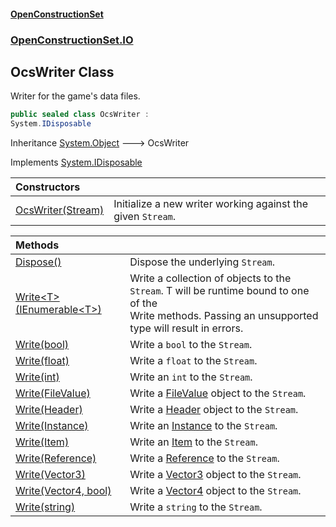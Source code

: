 #### [OpenConstructionSet](index.md 'index')
### [OpenConstructionSet.IO](index.md#OpenConstructionSet_IO 'OpenConstructionSet.IO')
## OcsWriter Class
Writer for the game's data files.  
```csharp
public sealed class OcsWriter :
System.IDisposable
```

Inheritance [System.Object](https://docs.microsoft.com/en-us/dotnet/api/System.Object 'System.Object') &#129106; OcsWriter  

Implements [System.IDisposable](https://docs.microsoft.com/en-us/dotnet/api/System.IDisposable 'System.IDisposable')  

| Constructors | |
| :--- | :--- |
| [OcsWriter(Stream)](jIyrpvX8W6_zOJ7SP4+oqQ.md 'OpenConstructionSet.IO.OcsWriter.OcsWriter(System.IO.Stream)') | Initialize a new writer working against the given `Stream`.<br/> |

| Methods | |
| :--- | :--- |
| [Dispose()](3INognOZLPyo_YcM+qFx1Q.md 'OpenConstructionSet.IO.OcsWriter.Dispose()') | Dispose the underlying `Stream`.<br/> |
| [Write&lt;T&gt;(IEnumerable&lt;T&gt;)](FpAs07YyMVGu_hcYZV66bg.md 'OpenConstructionSet.IO.OcsWriter.Write&lt;T&gt;(System.Collections.Generic.IEnumerable&lt;T&gt;)') | Write a collection of objects to the `Stream`. T will be runtime bound to one of the<br/>Write methods. Passing an unsupported type will result in errors.<br/> |
| [Write(bool)](sQltuRKs72Ct1UbaGn5lJQ.md 'OpenConstructionSet.IO.OcsWriter.Write(bool)') | Write a `bool` to the `Stream`.<br/> |
| [Write(float)](FSO1L3TEwrqcbcmH1TPLQA.md 'OpenConstructionSet.IO.OcsWriter.Write(float)') | Write a `float` to the `Stream`.<br/> |
| [Write(int)](LNKtJ3KgsxQfzb8cZ0HlPw.md 'OpenConstructionSet.IO.OcsWriter.Write(int)') | Write an `int` to the `Stream`.<br/> |
| [Write(FileValue)](gfmEC_cwEPa+XNL6QM_FjQ.md 'OpenConstructionSet.IO.OcsWriter.Write(OpenConstructionSet.Data.FileValue)') | Write a [FileValue](YEby5v5c4H_ER4RaKEGo3g.md 'OpenConstructionSet.Data.FileValue') object to the `Stream`.<br/> |
| [Write(Header)](tcbvlJiN7GQvJVTQQ_THiA.md 'OpenConstructionSet.IO.OcsWriter.Write(OpenConstructionSet.Data.Header)') | Write a [Header](y6Au0zwIM7btf+C21xR7ow.md 'OpenConstructionSet.Data.Header') object to the `Stream`.<br/> |
| [Write(Instance)](DIFglwW5XvVpzbBnOMtiSw.md 'OpenConstructionSet.IO.OcsWriter.Write(OpenConstructionSet.Data.Instance)') | Write an [Instance](XoCYM4Zu_75pHW5Xla9kmw.md 'OpenConstructionSet.Data.Instance') to the `Stream`.<br/> |
| [Write(Item)](+V8fp9qoI7bbz_dDx1crJw.md 'OpenConstructionSet.IO.OcsWriter.Write(OpenConstructionSet.Data.Item)') | Write an [Item](n8yymaCCgJR7t826C4USew.md 'OpenConstructionSet.Data.Item') to the `Stream`.<br/> |
| [Write(Reference)](mIvs2Jc1OygW6_myIBVUwA.md 'OpenConstructionSet.IO.OcsWriter.Write(OpenConstructionSet.Data.Reference)') | Write a [Reference](Q7cLD6PnJBeIdkGmsPwKew.md 'OpenConstructionSet.Data.Reference') to the `Stream`.<br/> |
| [Write(Vector3)](QHyetocZmIwy7UFymhriSw.md 'OpenConstructionSet.IO.OcsWriter.Write(OpenConstructionSet.Data.Vector3)') | Write a [Vector3](MD18vFNSqWpKLqjpcCopBw.md 'OpenConstructionSet.Data.Vector3') object to the `Stream`.<br/> |
| [Write(Vector4, bool)](tM56W87ARIFINbiKJlUgOg.md 'OpenConstructionSet.IO.OcsWriter.Write(OpenConstructionSet.Data.Vector4, bool)') | Write a [Vector4](jzKTjk4swm94jQ1SgGBzAQ.md 'OpenConstructionSet.Data.Vector4') object to the `Stream`.<br/> |
| [Write(string)](tFtj8d0KegTpG2chXL7o6Q.md 'OpenConstructionSet.IO.OcsWriter.Write(string)') | Write a `string` to the `Stream`.<br/> |
